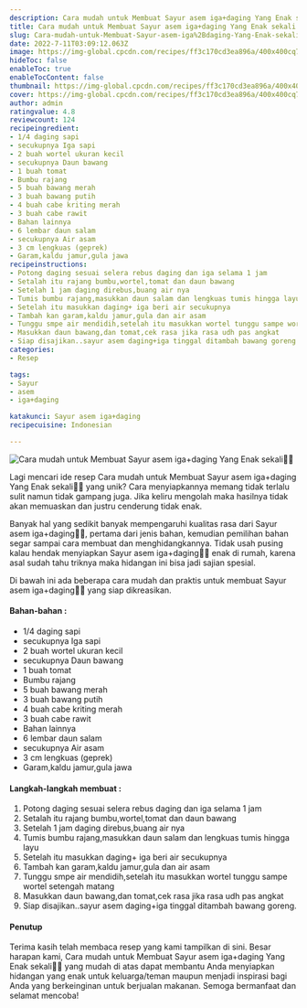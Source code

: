 ```yaml
---
description: Cara mudah untuk Membuat Sayur asem iga+daging Yang Enak sekali"
title: Cara mudah untuk Membuat Sayur asem iga+daging Yang Enak sekali
slug: Cara-mudah-untuk-Membuat-Sayur-asem-iga%2Bdaging-Yang-Enak-sekali
date: 2022-7-11T03:09:12.063Z
image: https://img-global.cpcdn.com/recipes/ff3c170cd3ea896a/400x400cq70/photo.jpg
hideToc: false
enableToc: true
enableTocContent: false
thumbnail: https://img-global.cpcdn.com/recipes/ff3c170cd3ea896a/400x400cq70/photo.jpg
cover: https://img-global.cpcdn.com/recipes/ff3c170cd3ea896a/400x400cq70/photo.jpg
author: admin
ratingvalue: 4.8
reviewcount: 124
recipeingredient:
- 1/4 daging sapi
- secukupnya Iga sapi
- 2 buah wortel ukuran kecil
- secukupnya Daun bawang
- 1 buah tomat
- Bumbu rajang
- 5 buah bawang merah
- 3 buah bawang putih
- 4 buah cabe kriting merah
- 3 buah cabe rawit
- Bahan lainnya
- 6 lembar daun salam
- secukupnya Air asam
- 3 cm lengkuas (geprek)
- Garam,kaldu jamur,gula jawa
recipeinstructions:
- Potong daging sesuai selera rebus daging dan iga selama 1 jam
- Setalah itu rajang bumbu,wortel,tomat dan daun bawang
- Setelah 1 jam daging direbus,buang air nya
- Tumis bumbu rajang,masukkan daun salam dan lengkuas tumis hingga layu
- Setelah itu masukkan daging+ iga beri air secukupnya
- Tambah kan garam,kaldu jamur,gula dan air asam
- Tunggu smpe air mendidih,setelah itu masukkan wortel tunggu sampe wortel setengah matang
- Masukkan daun bawang,dan tomat,cek rasa jika rasa udh pas angkat
- Siap disajikan..sayur asem daging+iga tinggal ditambah bawang goreng.
categories:
- Resep

tags:
- Sayur
- asem
- iga+daging

katakunci: Sayur asem iga+daging
recipecuisine: Indonesian

---
```


![Cara mudah untuk Membuat Sayur asem iga+daging Yang Enak sekali👩‍🍳](https://img-global.cpcdn.com/recipes/ff3c170cd3ea896a/400x400cq70/photo.jpg)

Lagi mencari ide resep Cara mudah untuk Membuat Sayur asem iga+daging Yang Enak sekali👩‍🍳 yang unik? Cara menyiapkannya memang tidak terlalu sulit namun tidak gampang juga. Jika keliru mengolah maka hasilnya tidak akan memuaskan dan justru cenderung tidak enak.

Banyak hal yang sedikit banyak mempengaruhi kualitas rasa dari Sayur asem iga+daging👩‍🍳, pertama dari jenis bahan, kemudian pemilihan bahan segar sampai cara membuat dan menghidangkannya. Tidak usah pusing kalau hendak menyiapkan Sayur asem iga+daging👩‍🍳 enak di rumah, karena asal sudah tahu triknya maka hidangan ini bisa jadi sajian spesial.

Di bawah ini ada beberapa cara mudah dan praktis untuk membuat Sayur asem iga+daging👩‍🍳 yang siap dikreasikan.

<!--inarticleads1-->

#### Bahan-bahan :

- 1/4 daging sapi
- secukupnya Iga sapi
- 2 buah wortel ukuran kecil
- secukupnya Daun bawang
- 1 buah tomat
- Bumbu rajang
- 5 buah bawang merah
- 3 buah bawang putih
- 4 buah cabe kriting merah
- 3 buah cabe rawit
- Bahan lainnya
- 6 lembar daun salam
- secukupnya Air asam
- 3 cm lengkuas (geprek)
- Garam,kaldu jamur,gula jawa

<!--inarticleads2-->

#### Langkah-langkah membuat :

1. Potong daging sesuai selera rebus daging dan iga selama 1 jam
1. Setalah itu rajang bumbu,wortel,tomat dan daun bawang
1. Setelah 1 jam daging direbus,buang air nya
1. Tumis bumbu rajang,masukkan daun salam dan lengkuas tumis hingga layu
1. Setelah itu masukkan daging+ iga beri air secukupnya
1. Tambah kan garam,kaldu jamur,gula dan air asam
1. Tunggu smpe air mendidih,setelah itu masukkan wortel tunggu sampe wortel setengah matang
1. Masukkan daun bawang,dan tomat,cek rasa jika rasa udh pas angkat
1. Siap disajikan..sayur asem daging+iga tinggal ditambah bawang goreng.

#### Penutup

Terima kasih telah membaca resep yang kami tampilkan di sini. Besar harapan kami, Cara mudah untuk Membuat Sayur asem iga+daging Yang Enak sekali👩‍🍳 yang mudah di atas dapat membantu Anda menyiapkan hidangan yang enak untuk keluarga/teman maupun menjadi inspirasi bagi Anda yang berkeinginan untuk berjualan makanan. Semoga bermanfaat dan selamat mencoba!